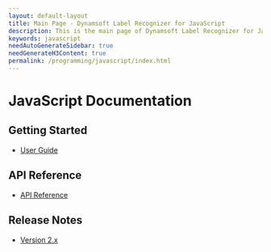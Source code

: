 ```yaml
---
layout: default-layout
title: Main Page - Dynamsoft Label Recognizer for JavaScript
description: This is the main page of Dynamsoft Label Recognizer for JavaScript Language.
keywords: javascript
needAutoGenerateSidebar: true
needGenerateH3Content: true
permalink: /programming/javascript/index.html
---
```


# JavaScript Documentation

## Getting Started

- [User Guide]({{site.js}}user-guide.html)

## API Reference

- [API Reference](api-reference/index.md)

## Release Notes

- [Version 2.x](release-notes/javascript-2.md)
